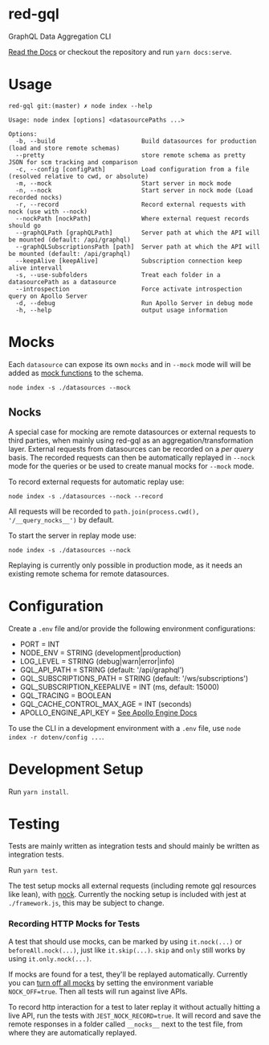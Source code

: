 # red-gql
GraphQL Data Aggregation CLI

[Read the Docs](docs/README.md) or checkout the repository and run `yarn docs:serve`.

# Usage
```
red-gql git:(master) ✗ node index --help

Usage: node index [options] <datasourcePaths ...>

Options:
  -b, --build                        Build datasources for production (load and store remote schemas)
  --pretty                           store remote schema as pretty JSON for scm tracking and comparison
  -c, --config [configPath]          Load configuration from a file (resolved relative to cwd, or absolute)
  -m, --mock                         Start server in mock mode
  -n, --nock                         Start server in nock mode (Load recorded nocks)
  -r, --record                       Record external requests with nock (use with --nock)
  --nockPath [nockPath]              Where external request records should go
  --graphQLPath [graphQLPath]        Server path at which the API will be mounted (default: /api/graphql)
  --graphQLSubscriptionsPath [path]  Server path at which the API will be mounted (default: /api/graphql)
  --keepAlive [keepAlive]            Subscription connection keep alive intervall
  -s, --use-subfolders               Treat each folder in a datasourcePath as a datasource
  --introspection                    Force activate introspection query on Apollo Server
  -d, --debug                        Run Apollo Server in debug mode
  -h, --help                         output usage information
```


# Mocks
Each `datasource` can expose its own `mocks` and in `--mock` mode will will be added as [mock functions](https://www.apollographql.com/docs/graphql-tools/mocking.html) to the schema.
```
node index -s ./datasources --mock
```

## Nocks
A special case for mocking are remote datasources or external requests to third parties, when mainly using red-gql as an aggregation/transformation layer. External requests from datasources can be recorded on a _per query_ basis. The recorded requests can then be automatically replayed in `--nock` mode for the queries or be used to create manual mocks for `--mock` mode.

To record external requests for automatic replay use:
```
node index -s ./datasources --nock --record
```
All requests will be recorded to `path.join(process.cwd(), '/__query_nocks__')` by default.

To start the server in replay mode use:
```
node index -s ./datasources --nock
```
Replaying is currently only possible in production mode, as it needs an existing remote schema for remote datasources.


# Configuration
Create a `.env` file and/or provide the following environment configurations:
- PORT = INT
- NODE_ENV = STRING (development|production)
- LOG_LEVEL = STRING (debug|warn|error|info)
- GQL_API_PATH = STRING (default: '/api/graphql')
- GQL_SUBSCRIPTIONS_PATH = STRING (default: '/ws/subscriptions')
- GQL_SUBSCRIPTION_KEEPALIVE = INT (ms, default: 15000)
- GQL_TRACING = BOOLEAN
- GQL_CACHE_CONTROL_MAX_AGE = INT (seconds)
- APOLLO_ENGINE_API_KEY = [See Apollo Engine Docs](https://www.apollographql.com/docs/engine/)

To use the CLI in a development environment with a `.env` file, use `node index -r dotenv/config ...`.


# Development Setup
Run `yarn install`.

# Testing
Tests are mainly written as integration tests and should mainly be written as integration tests.

Run `yarn test`.

The test setup mocks all external requests (including remote gql resources like lean), with [nock](https://github.com/nock/nock).
Currently the nocking setup is included with jest at `./framework.js`, this may be subject to change.

### Recording HTTP Mocks for Tests
A test that should use mocks, can be marked by using `it.nock(...)` or `beforeAll.nock(...)`,
just like `it.skip(...)`. `skip` and `only` still works by using `it.only.nock(...)`.

If mocks are found for a test, they'll be replayed automatically. Currently you can [turn off all mocks](https://github.com/nock/nock#turning-nock-off-experimental) by setting the environment variable `NOCK_OFF=true`. Then all tests will run against live APIs.

To record http interaction for a test to later replay it without actually hitting a live API,
run the tests with `JEST_NOCK_RECORD=true`. It will record and save the remote responses in a folder called `__nocks__` next to the test file, from where they are automatically replayed.